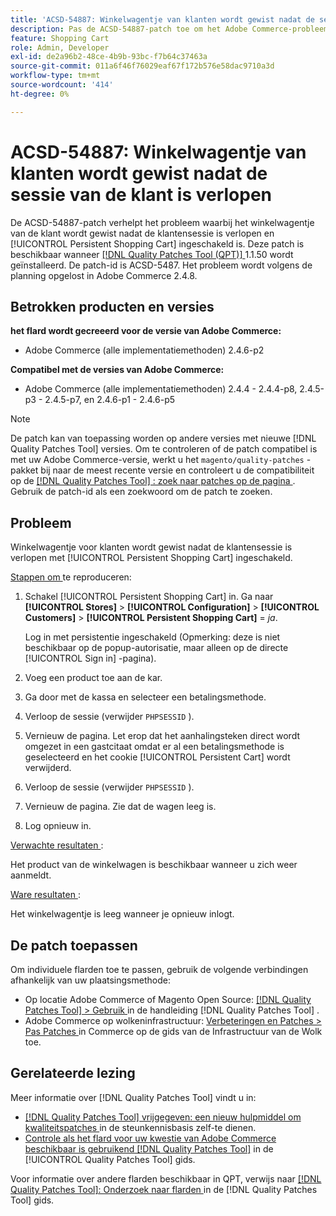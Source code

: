 ```yaml
---
title: 'ACSD-54887: Winkelwagentje van klanten wordt gewist nadat de sessie van de klant is verlopen'
description: Pas de ACSD-54887-patch toe om het Adobe Commerce-probleem op te lossen waarbij het winkelwagentje van de klant wordt gewist nadat de klantensessie is verlopen en [!UICONTROL Persistent Shopping Cart] ingeschakeld is.
feature: Shopping Cart
role: Admin, Developer
exl-id: de2a96b2-48ce-4b9b-93bc-f7b64c37463a
source-git-commit: 011a6f46f76029eaf67f172b576e58dac9710a3d
workflow-type: tm+mt
source-wordcount: '414'
ht-degree: 0%

---
```


# ACSD-54887: Winkelwagentje van klanten wordt gewist nadat de sessie van de klant is verlopen

De ACSD-54887-patch verhelpt het probleem waarbij het winkelwagentje van de klant wordt gewist nadat de klantensessie is verlopen en [!UICONTROL Persistent Shopping Cart] ingeschakeld is. Deze patch is beschikbaar wanneer [[!DNL Quality Patches Tool (QPT)] ](https://experienceleague.adobe.com/nl/docs/commerce-operations/tools/quality-patches-tool/quality-patches-tool-to-self-serve-quality-patches) 1.1.50 wordt geïnstalleerd. De patch-id is ACSD-5487. Het probleem wordt volgens de planning opgelost in Adobe Commerce 2.4.8.

## Betrokken producten en versies

**het flard wordt gecreeerd voor de versie van Adobe Commerce:**

* Adobe Commerce (alle implementatiemethoden) 2.4.6-p2

**Compatibel met de versies van Adobe Commerce:**

* Adobe Commerce (alle implementatiemethoden) 2.4.4 - 2.4.4-p8, 2.4.5-p3 - 2.4.5-p7, en 2.4.6-p1 - 2.4.6-p5

>[!NOTE]
>
>De patch kan van toepassing worden op andere versies met nieuwe [!DNL Quality Patches Tool] versies. Om te controleren of de patch compatibel is met uw Adobe Commerce-versie, werkt u het `magento/quality-patches` -pakket bij naar de meest recente versie en controleert u de compatibiliteit op de [[!DNL Quality Patches Tool] : zoek naar patches op de pagina ](https://experienceleague.adobe.com/tools/commerce-quality-patches/index.html?lang=nl-NL) . Gebruik de patch-id als een zoekwoord om de patch te zoeken.

## Probleem

Winkelwagentje voor klanten wordt gewist nadat de klantensessie is verlopen met [!UICONTROL Persistent Shopping Cart] ingeschakeld.

<u> Stappen om </u> te reproduceren:

1. Schakel [!UICONTROL Persistent Shopping Cart] in. Ga naar **[!UICONTROL Stores]** > **[!UICONTROL Configuration]** > **[!UICONTROL Customers]** > **[!UICONTROL Persistent Shopping Cart]** = *ja*.

   Log in met persistentie ingeschakeld (Opmerking: deze is niet beschikbaar op de popup-autorisatie, maar alleen op de directe [!UICONTROL Sign in] -pagina).

1. Voeg een product toe aan de kar.
1. Ga door met de kassa en selecteer een betalingsmethode.
1. Verloop de sessie (verwijder `PHPSESSID` ).
1. Vernieuw de pagina. Let erop dat het aanhalingsteken direct wordt omgezet in een gastcitaat omdat er al een betalingsmethode is geselecteerd en het cookie [!UICONTROL Persistent Cart] wordt verwijderd.
1. Verloop de sessie (verwijder `PHPSESSID` ).
1. Vernieuw de pagina. Zie dat de wagen leeg is.
1. Log opnieuw in.

<u> Verwachte resultaten </u>:

Het product van de winkelwagen is beschikbaar wanneer u zich weer aanmeldt.

<u> Ware resultaten </u>:

Het winkelwagentje is leeg wanneer je opnieuw inlogt.

## De patch toepassen

Om individuele flarden toe te passen, gebruik de volgende verbindingen afhankelijk van uw plaatsingsmethode:

* Op locatie Adobe Commerce of Magento Open Source: [[!DNL Quality Patches Tool] > Gebruik ](/help/tools/quality-patches-tool/usage.md) in de handleiding [!DNL Quality Patches Tool] .
* Adobe Commerce op wolkeninfrastructuur: [ Verbeteringen en Patches > Pas Patches ](https://experienceleague.adobe.com/docs/commerce-cloud-service/user-guide/develop/upgrade/apply-patches.html?lang=nl-NL) in Commerce op de gids van de Infrastructuur van de Wolk toe.

## Gerelateerde lezing

Meer informatie over [!DNL Quality Patches Tool] vindt u in:

* [[!DNL Quality Patches Tool]  vrijgegeven: een nieuw hulpmiddel om kwaliteitspatches ](https://experienceleague.adobe.com/nl/docs/commerce-operations/tools/quality-patches-tool/quality-patches-tool-to-self-serve-quality-patches) in de steunkennisbasis zelf-te dienen.
* [ Controle als het flard voor uw kwestie van Adobe Commerce beschikbaar is gebruikend  [!DNL Quality Patches Tool]](/help/tools/quality-patches-tool/patches-available-in-qpt/check-patch-for-magento-issue-with-magento-quality-patches.md) in de [!UICONTROL Quality Patches Tool] gids.


Voor informatie over andere flarden beschikbaar in QPT, verwijs naar [[!DNL Quality Patches Tool]: Onderzoek naar flarden ](https://experienceleague.adobe.com/tools/commerce-quality-patches/index.html?lang=nl-NL) in de [!DNL Quality Patches Tool] gids.
